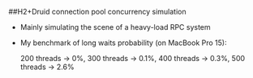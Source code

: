 ##H2+Druid connection pool concurrency simulation

- Mainly simulating the scene of a heavy-load RPC system

- My benchmark of long waits probability (on MacBook Pro 15):

  200 threads -> 0%, 300 threads -> 0.1%, 400 threads -> 0.3%, 500 threads -> 2.6%
